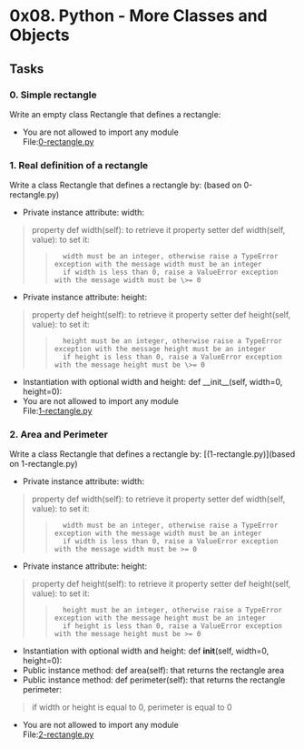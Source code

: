 
# 0x08. Python - More Classes and Objects

## Tasks

### 0. Simple rectangle

Write an empty class Rectangle that defines a rectangle:

  - You are not allowed to import any module </br>
File:[0-rectangle.py](0-rectangle.py)

### 1. Real definition of a rectangle
Write a class Rectangle that defines a rectangle by: (based on 0-rectangle.py)

  - Private instance attribute: width:
   >    property def width(self): to retrieve it
   >    property setter def width(self, value): to set it:
   >>       width must be an integer, otherwise raise a TypeError exception with the message width must be an integer
   >>       if width is less than 0, raise a ValueError exception with the message width must be \>= 0
  - Private instance attribute: height:
   >    property def height(self): to retrieve it
   >    property setter def height(self, value): to set it:
   >>       height must be an integer, otherwise raise a TypeError exception with the message height must be an integer
   >>       if height is less than 0, raise a ValueError exception with the message height must be \>= 0
  - Instantiation with optional width and height: def \_\_init\_\_(self, width=0, height=0):
  - You are not allowed to import any module </br>
File:[1-rectangle.py](1-rectangle.py)

### 2. Area and Perimeter
Write a class Rectangle that defines a rectangle by: [(1-rectangle.py)](based on 1-rectangle.py)

  - Private instance attribute: width:
   >    property def width(self): to retrieve it
   >    property setter def width(self, value): to set it:
   >>       width must be an integer, otherwise raise a TypeError exception with the message width must be an integer
   >>       if width is less than 0, raise a ValueError exception with the message width must be >= 0
  - Private instance attribute: height:
   >    property def height(self): to retrieve it
   >    property setter def height(self, value): to set it:
   >>       height must be an integer, otherwise raise a TypeError exception with the message height must be an integer
   >>       if height is less than 0, raise a ValueError exception with the message height must be >= 0
  - Instantiation with optional width and height: def __init__(self, width=0, height=0):
  - Public instance method: def area(self): that returns the rectangle area
  - Public instance method: def perimeter(self): that returns the rectangle perimeter:
   >    if width or height is equal to 0, perimeter is equal to 0
  - You are not allowed to import any module </br>
File:[2-rectangle.py](2-rectangle.py)
